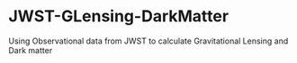 # JWST-GLensing-DarkMatter
Using Observational data from JWST to calculate Gravitational Lensing and Dark matter
